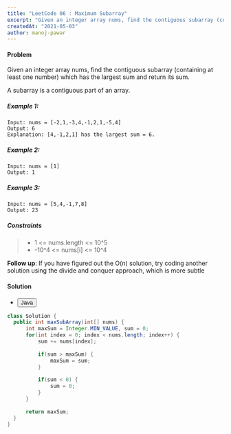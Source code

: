 ```yaml
---
title: "LeetCode 06 : Maximum Subarray"
excerpt: "Given an integer array nums, find the contiguous subarray (containing at least one number) which has the largest sum and return its sum."
createdAt: "2021-05-03"
author: manoj-pawar
---
```


#### Problem

Given an integer array nums, find the contiguous subarray (containing at least one number) which has the largest sum and return its sum.

A subarray is a contiguous part of an array.

##### Example 1:

```shell
Input: nums = [-2,1,-3,4,-1,2,1,-5,4]
Output: 6
Explanation: [4,-1,2,1] has the largest sum = 6.
```

##### Example 2:

```shell
Input: nums = [1]
Output: 1
```

##### Example 3:

```shell
Input: nums = [5,4,-1,7,8]
Output: 23
```

##### Constraints

> - 1 <= nums.length <= 10^5
> - -10^4 <= nums[i] <= 10^4

**Follow up**: If you have figured out the O(n) solution, try coding another solution using the divide and conquer approach, which is more subtle

#### Solution

<ul class="nav nav-tabs" id="myTab" role="tablist">
  <li class="nav-item" role="presentation">
    <button class="nav-link active" id="home-tab" data-bs-toggle="tab" data-bs-target="#home" type="button" role="tab" aria-controls="home" aria-selected="true">Java</button>
  </li>
</ul>
<div class="tab-content" id="myTabContent">
  <div class="tab-pane fade show active" id="home" role="tabpanel" aria-labelledby="home-tab">
  
  ```java
class Solution {
    public int maxSubArray(int[] nums) {
        int maxSum = Integer.MIN_VALUE, sum = 0;
        for(int index = 0; index < nums.length; index++) {
            sum += nums[index];
            
            if(sum > maxSum) {
                maxSum = sum;
            } 
            
            if(sum < 0) {
                sum = 0;
            }
        }
        
        return maxSum;
    }
}
```

</div>
</div>